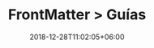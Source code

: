 ---
title: "FrontMatter > Guías"
date: 2018-12-28T11:02:05+06:00
icon: "ti-book"
type : "pages"
weight: 5
---